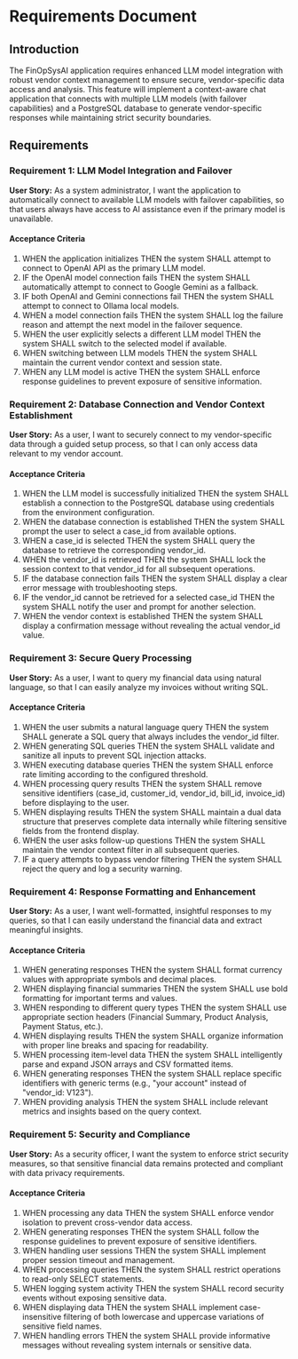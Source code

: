 # Requirements Document

## Introduction

The FinOpSysAI application requires enhanced LLM model integration with robust vendor context management to ensure secure, vendor-specific data access and analysis. This feature will implement a context-aware chat application that connects with multiple LLM models (with failover capabilities) and a PostgreSQL database to generate vendor-specific responses while maintaining strict security boundaries.

## Requirements

### Requirement 1: LLM Model Integration and Failover

**User Story:** As a system administrator, I want the application to automatically connect to available LLM models with failover capabilities, so that users always have access to AI assistance even if the primary model is unavailable.

#### Acceptance Criteria

1. WHEN the application initializes THEN the system SHALL attempt to connect to OpenAI API as the primary LLM model.
2. IF the OpenAI model connection fails THEN the system SHALL automatically attempt to connect to Google Gemini as a fallback.
3. IF both OpenAI and Gemini connections fail THEN the system SHALL attempt to connect to Ollama local models.
4. WHEN a model connection fails THEN the system SHALL log the failure reason and attempt the next model in the failover sequence.
5. WHEN the user explicitly selects a different LLM model THEN the system SHALL switch to the selected model if available.
6. WHEN switching between LLM models THEN the system SHALL maintain the current vendor context and session state.
7. WHEN any LLM model is active THEN the system SHALL enforce response guidelines to prevent exposure of sensitive information.

### Requirement 2: Database Connection and Vendor Context Establishment

**User Story:** As a user, I want to securely connect to my vendor-specific data through a guided setup process, so that I can only access data relevant to my vendor account.

#### Acceptance Criteria

1. WHEN the LLM model is successfully initialized THEN the system SHALL establish a connection to the PostgreSQL database using credentials from the environment configuration.
2. WHEN the database connection is established THEN the system SHALL prompt the user to select a case_id from available options.
3. WHEN a case_id is selected THEN the system SHALL query the database to retrieve the corresponding vendor_id.
4. WHEN the vendor_id is retrieved THEN the system SHALL lock the session context to that vendor_id for all subsequent operations.
5. IF the database connection fails THEN the system SHALL display a clear error message with troubleshooting steps.
6. IF the vendor_id cannot be retrieved for a selected case_id THEN the system SHALL notify the user and prompt for another selection.
7. WHEN the vendor context is established THEN the system SHALL display a confirmation message without revealing the actual vendor_id value.

### Requirement 3: Secure Query Processing

**User Story:** As a user, I want to query my financial data using natural language, so that I can easily analyze my invoices without writing SQL.

#### Acceptance Criteria

1. WHEN the user submits a natural language query THEN the system SHALL generate a SQL query that always includes the vendor_id filter.
2. WHEN generating SQL queries THEN the system SHALL validate and sanitize all inputs to prevent SQL injection attacks.
3. WHEN executing database queries THEN the system SHALL enforce rate limiting according to the configured threshold.
4. WHEN processing query results THEN the system SHALL remove sensitive identifiers (case_id, customer_id, vendor_id, bill_id, invoice_id) before displaying to the user.
5. WHEN displaying results THEN the system SHALL maintain a dual data structure that preserves complete data internally while filtering sensitive fields from the frontend display.
6. WHEN the user asks follow-up questions THEN the system SHALL maintain the vendor context filter in all subsequent queries.
7. IF a query attempts to bypass vendor filtering THEN the system SHALL reject the query and log a security warning.

### Requirement 4: Response Formatting and Enhancement

**User Story:** As a user, I want well-formatted, insightful responses to my queries, so that I can easily understand the financial data and extract meaningful insights.

#### Acceptance Criteria

1. WHEN generating responses THEN the system SHALL format currency values with appropriate symbols and decimal places.
2. WHEN displaying financial summaries THEN the system SHALL use bold formatting for important terms and values.
3. WHEN responding to different query types THEN the system SHALL use appropriate section headers (Financial Summary, Product Analysis, Payment Status, etc.).
4. WHEN displaying results THEN the system SHALL organize information with proper line breaks and spacing for readability.
5. WHEN processing item-level data THEN the system SHALL intelligently parse and expand JSON arrays and CSV formatted items.
6. WHEN generating responses THEN the system SHALL replace specific identifiers with generic terms (e.g., "your account" instead of "vendor_id: V123").
7. WHEN providing analysis THEN the system SHALL include relevant metrics and insights based on the query context.

### Requirement 5: Security and Compliance

**User Story:** As a security officer, I want the system to enforce strict security measures, so that sensitive financial data remains protected and compliant with data privacy requirements.

#### Acceptance Criteria

1. WHEN processing any data THEN the system SHALL enforce vendor isolation to prevent cross-vendor data access.
2. WHEN generating responses THEN the system SHALL follow the response guidelines to prevent exposure of sensitive identifiers.
3. WHEN handling user sessions THEN the system SHALL implement proper session timeout and management.
4. WHEN processing queries THEN the system SHALL restrict operations to read-only SELECT statements.
5. WHEN logging system activity THEN the system SHALL record security events without exposing sensitive data.
6. WHEN displaying data THEN the system SHALL implement case-insensitive filtering of both lowercase and uppercase variations of sensitive field names.
7. WHEN handling errors THEN the system SHALL provide informative messages without revealing system internals or sensitive data.